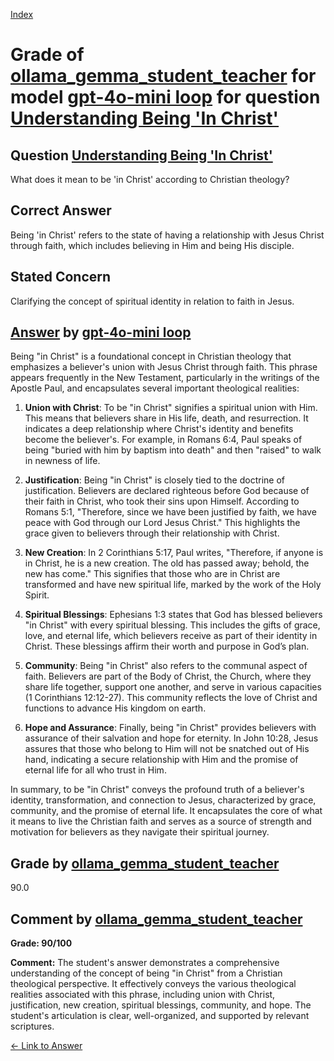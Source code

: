 
[Index](../../../../index.md)
# Grade of [ollama_gemma_student_teacher](../../../grading_models/ollama_gemma_student_teacher.md) for model [gpt-4o-mini loop](../../../answering_models/gpt-4o-mini_loop.md) for question [Understanding Being 'In Christ'](../../../questions/Understanding_Being__In_Christ_.md)

## Question [Understanding Being 'In Christ'](../../../questions/Understanding_Being__In_Christ_.md)
What does it mean to be 'in Christ' according to Christian theology?

## Correct Answer
Being 'in Christ' refers to the state of having a relationship with Jesus Christ through faith, which includes believing in Him and being His disciple.

## Stated Concern
Clarifying the concept of spiritual identity in relation to faith in Jesus.

## [Answer](../Understanding_Being__In_Christ_.md) by [gpt-4o-mini loop](../../../answering_models/gpt-4o-mini_loop.md)
Being "in Christ" is a foundational concept in Christian theology that emphasizes a believer's union with Jesus Christ through faith. This phrase appears frequently in the New Testament, particularly in the writings of the Apostle Paul, and encapsulates several important theological realities:

1. **Union with Christ**: To be "in Christ" signifies a spiritual union with Him. This means that believers share in His life, death, and resurrection. It indicates a deep relationship where Christ's identity and benefits become the believer's. For example, in Romans 6:4, Paul speaks of being "buried with him by baptism into death" and then "raised" to walk in newness of life.

2. **Justification**: Being "in Christ" is closely tied to the doctrine of justification. Believers are declared righteous before God because of their faith in Christ, who took their sins upon Himself. According to Romans 5:1, "Therefore, since we have been justified by faith, we have peace with God through our Lord Jesus Christ." This highlights the grace given to believers through their relationship with Christ.

3. **New Creation**: In 2 Corinthians 5:17, Paul writes, "Therefore, if anyone is in Christ, he is a new creation. The old has passed away; behold, the new has come." This signifies that those who are in Christ are transformed and have new spiritual life, marked by the work of the Holy Spirit.

4. **Spiritual Blessings**: Ephesians 1:3 states that God has blessed believers "in Christ" with every spiritual blessing. This includes the gifts of grace, love, and eternal life, which believers receive as part of their identity in Christ. These blessings affirm their worth and purpose in God’s plan.

5. **Community**: Being "in Christ" also refers to the communal aspect of faith. Believers are part of the Body of Christ, the Church, where they share life together, support one another, and serve in various capacities (1 Corinthians 12:12-27). This community reflects the love of Christ and functions to advance His kingdom on earth.

6. **Hope and Assurance**: Finally, being "in Christ" provides believers with assurance of their salvation and hope for eternity. In John 10:28, Jesus assures that those who belong to Him will not be snatched out of His hand, indicating a secure relationship with Him and the promise of eternal life for all who trust in Him.

In summary, to be "in Christ" conveys the profound truth of a believer's identity, transformation, and connection to Jesus, characterized by grace, community, and the promise of eternal life. It encapsulates the core of what it means to live the Christian faith and serves as a source of strength and motivation for believers as they navigate their spiritual journey.

## Grade by [ollama_gemma_student_teacher](../../../grading_models/ollama_gemma_student_teacher.md)
90.0

## Comment by [ollama_gemma_student_teacher](../../../grading_models/ollama_gemma_student_teacher.md)
**Grade: 90/100**

**Comment:** The student's answer demonstrates a comprehensive understanding of the concept of being "in Christ" from a Christian theological perspective. It effectively conveys the various theological realities associated with this phrase, including union with Christ, justification, new creation, spiritual blessings, community, and hope. The student's articulation is clear, well-organized, and supported by relevant scriptures.

[&lt;- Link to Answer](../Understanding_Being__In_Christ_.md)
